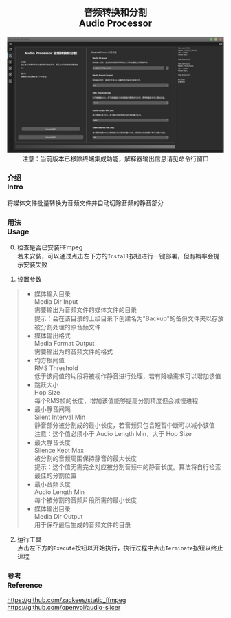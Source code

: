 <div align = "center">

## 音频转换和分割<br>Audio Processor

![Audio Processor](/docs/media/Page1.png)
注意：当前版本已移除终端集成功能，解释器输出信息请见命令行窗口

</div>


### 介绍<br>Intro
将媒体文件批量转换为音频文件并自动切除音频的静音部分

### 用法<br>Usage
0. 检查是否已安装FFmpeg
<br>若未安装，可以通过点击左下方的`Install`按钮进行一键部署，但有概率会提示安装失败

1. 设置参数
> - 媒体输入目录<br>Media Dir Input
<br>需要输出为音频文件的媒体文件的目录
<br>提示：会在该目录的上级目录下创建名为"Backup"的备份文件夹以存放被分割处理的原音频文件
> - 媒体输出格式<br>Media Format Output
<br>需要输出为的音频文件的格式
> - 均方根阈值<br>RMS Threshold
<br>低于该阈值的片段将被视作静音进行处理，若有降噪需求可以增加该值
> - 跳跃大小<br>Hop Size
<br>每个RMS帧的长度，增加该值能够提高分割精度但会减慢进程
> - 最小静音间隔<br>Silent Interval Min
<br>静音部分被分割成的最小长度，若音频只包含短暂中断可以减小该值
<br>注意：这个值必须小于 Audio Length Min，大于 Hop Size
> - 最大静音长度<br>Silence Kept Max
<br>被分割的音频周围保持静音的最大长度
<br>提示：这个值无需完全对应被分割音频中的静音长度。算法将自行检索最佳的分割位置
> - 最小音频长度<br>Audio Length Min
<br>每个被分割的音频片段所需的最小长度
> - 媒体输出目录<br>Media Dir Output
<br>用于保存最后生成的音频文件的目录

2. 运行工具
<br>点击左下方的`Execute`按钮以开始执行，执行过程中点击`Terminate`按钮以终止进程

### 参考<br>Reference
https://github.com/zackees/static_ffmpeg
https://github.com/openvpi/audio-slicer